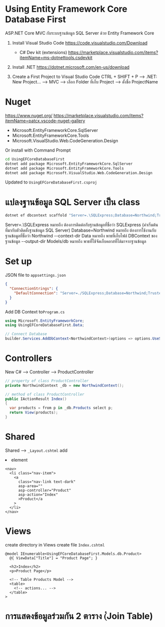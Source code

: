 # Using Entity Framework Core Database First

ASP.NET Core MVC กับระบบฐานข้อมูล SQL Server ด้วย Entity Framework Core

1. Install Visual Studio Code
   https://code.visualstudio.com/Download

   - C# Dev kit (extensions)
     https://marketplace.visualstudio.com/items?itemName=ms-dotnettools.csdevkit

2. Install .NET
   https://dotnet.microsoft.com/en-us/download

3. Create a First Project to Visual Studio Code
   CTRL + SHIFT + P --> .NET: New Project... --> MVC --> เลือก Folder ที่เก็บ Project --> ตั้งชื่อ ProjectName

# Nuget

https://www.nuget.org/
https://marketplace.visualstudio.com/items?itemName=patcx.vscode-nuget-gallery

- Microsoft.EntityFrameworkCore.SqlServer
- Microsoft.EntityFrameworkCore.Tools
- Microsoft.VisualStudio.Web.CodeGeneration.Design

Or install with Command Prompt

```bash
cd UsingEFCoreDatabaseFirst
dotnet add package Microsoft.EntityFrameworkCore.SqlServer
dotnet add package Microsoft.EntityFrameworkCore.Tools
dotnet add package Microsoft.VisualStudio.Web.CodeGeneration.Design
```

Updated to `UsingEFCoreDatabaseFirst.csproj`

# แปลงฐานข้อมูล SQL Server เป็น class

```bash
dotnet ef dbcontext scaffold "Server=.\SQLExpress;Database=Northwind;Trusted_Connection=True;TrustServerCertificate=True;" Microsoft.EntityFrameworkCore.SqlServer --context-dir Data --output-dir Models/db
```

Server=.\SQLExpress หมายถึง ต้องการติดต่อกับฐานข้อมูลที่ชื่อว่า SQLExpress (ค่าเริ่มต้นที่มากับตัวติดตั้งฐานข้อมูล SQL Server)
Database=Northwind หมายถึง ต้องการใช้งานกับฐานข้อมูลที่ชื่อว่า Northwind
--context-dir Data หมายถึง พาธที่เก็บไฟล์ DBContext ของฐานข้อมูล
--output-dir Models/db หมายถึง พาธที่ใช้จัดเก็บคลาสที่ได้มาจากฐานข้อมูล

# Set up

JSON file to `appsettings.json`

```json
{
  "ConnectionStrings": {
    "DefaultConnection": "Server=./SQLExpress;Database=Northwind;Trusted_Connection=True;TrustServerCertificate=True;ConnectRetryCount=0"
  }
}
```

Add DB Context to`Program.cs`

```cs
using Microsoft.EntityFrameworkCore;
using UsingEFCoreDatabaseFirst.Data;

// Connect Database
builder.Services.AddDbContext<NorthwindContext>(options => options.UseSqlServer(builder.Configuration.GetConnectionString("DefaultConnection")));
```

# Controllers

New C# --> Controller --> ProductController

```cs
// property of class ProductController
private NorthwindContext _db = new NorthwindContext();

// method of class ProductController
public IActionResult Index()
{
  var products = from p in _db.Products select p;
  return View(products);
}
```

# Shared

Shared --> `_Layout.cshtml`
add <li> element

```cshtml
<nav>
  <li class="nav-item">
    <a
      class="nav-link text-dark"
      asp-area=""
      asp-controller="Product"
      asp-action="Index"
      >Product</a
    >
  </li>
</nav>
```

# Views

create directory in Views
create file `Index.cshtml`

```cshtml
@model IEnumerable<UsingEFCoreDatabaseFirst.Models.db.Product>
  @{ ViewData["Title"] = "Product Page"; }

  <h2>Index</h2>
  <p>Product Page</p>

  <!-- Table Products Model -->
  <table>
    <!-- actions... -->
  </table>
>
```

# การแสดงข้อมูลร่วมกัน 2 ตาราง (๋Join Table)

